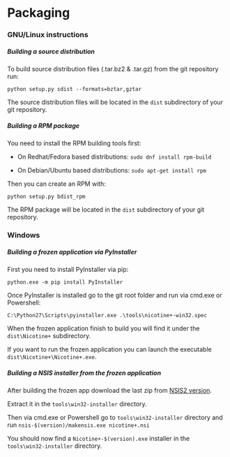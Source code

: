 # Packaging

### GNU/Linux instructions

##### Building a source distribution

To build source distribution files (.tar.bz2 & .tar.gz) from the git repository run:

`python setup.py sdist --formats=bztar,gztar`

The source distribution files will be located in the `dist` subdirectory of your git repository.

##### Building a RPM package

You need to install the RPM building tools first:

* On Redhat/Fedora based distributions: `sudo dnf install rpm-build`

* On Debian/Ubuntu based distributions: `sudo apt-get install rpm`

Then you can create an RPM with:

`python setup.py bdist_rpm`

The RPM package will be located in the `dist` subdirectory of your git repository.


### Windows

##### Building a frozen application via PyInstaller

First you need to install PyInstaller via pip:

`python.exe -m pip install PyInstaller`

Once PyInstaller is installed go to the git root folder and run via cmd.exe or Powershell:

`C:\Python27\Scripts\pyinstaller.exe .\tools\nicotine+-win32.spec`

When the frozen application finish to build you will find it under the `dist\Nicotine+` subdirectory.

If you want to run the frozen application you can launch the executable `dist\Nicotine+\Nicotine+.exe`.

##### Building a NSIS installer from the frozen application

After building the frozen app download the last zip from [NSIS2 version](https://sourceforge.net/projects/nsis/files/NSIS%202/).

Extract it in the `tools\win32-installer` directory.

Then via cmd.exe or Powershell go to `tools\win32-installer` directory and run `nsis-$(version)/makensis.exe nicotine+.nsi`

You should now find a `Nicotine+-$(version).exe` installer in the `tools\win32-installer` directory.
